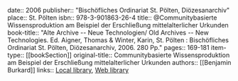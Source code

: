 date:: 2006
publisher:: "Bischöfliches Ordinariat St. Pölten, Diözesanarchiv"
place:: St. Pölten
isbn:: 978-3-901863-26-4
title:: @Communitybasierte Wissensproduktion am Beispiel der Erschließung mittelalterlicher Urkunden
book-title:: "Alte Archive -- Neue Technologien/ Old Archives -- New Technologies. Ed. Aigner, Thomas & Winter, Karin, St. Pölten : Bischöfliches Ordinariat St. Pölten, Diözesanarchiv, 2006. 280 Pp."
pages:: 169-181
item-type:: [[bookSection]]
original-title:: Communitybasierte Wissensproduktion am Beispiel der Erschließung mittelalterlicher Urkunden
authors:: [[Benjamin Burkard]]
links:: [Local library](zotero://select/groups/2386895/items/8QEKD7MY), [Web library](https://www.zotero.org/groups/2386895/items/8QEKD7MY)
